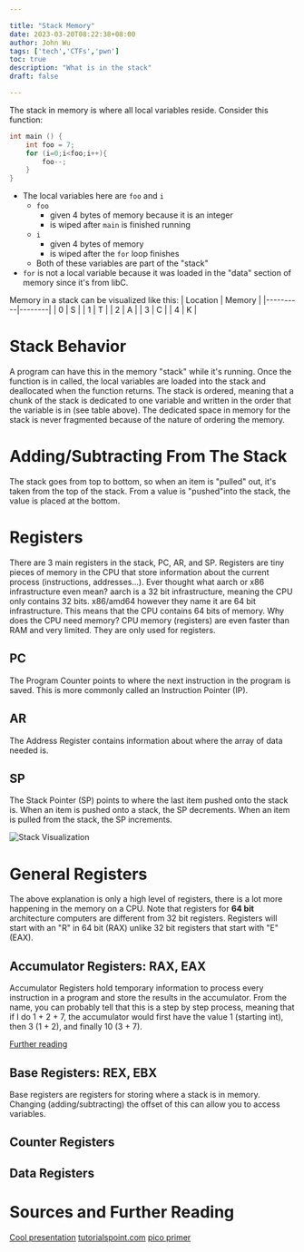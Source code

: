 ```yaml
---

title: "Stack Memory"
date: 2023-03-20T08:22:38+08:00
author: John Wu
tags: ['tech','CTFs','pwn']
toc: true
description: "What is in the stack"
draft: false

---
```


The stack in memory is where all local variables reside. Consider this function:
```C
int main () {
    int foo = 7;
    for (i=0;i<foo;i++){
        foo--;
    }
}
```
- The local variables here are `foo` and `i`
    - `foo`
        - given 4 bytes of memory because it is an integer
        - is wiped after `main` is finished running
    - `i`
        - given 4 bytes of memory
        - is wiped after the `for` loop finishes
    - Both of these variables are part of the "stack"
- `for` is  not a local variable because it was loaded in the "data" section of memory since it's from libC.

Memory in a stack can be visualized like this:
| Location | Memory |
|----------|--------|
| 0        | S      |
| 1        | T      |
| 2        | A      |
| 3        | C      |
| 4        | K      |
# Stack Behavior
A program can have this in the memory "stack" while it's running. Once the function is in called, the local variables are loaded into the stack and deallocated when the function returns. The stack is ordered, meaning that a chunk of the stack is dedicated to one variable and written in the order that the variable is in (see table above). The dedicated space in memory for the stack is never fragmented because of the nature of ordering the memory.
# Adding/Subtracting From The Stack
The stack goes from top to bottom, so when an item is "pulled" out, it's taken from the top of the stack. From a value is "pushed"into the stack, the value is placed at the bottom.

# Registers
There are 3 main registers in the stack, PC, AR, and SP. Registers are tiny pieces of memory in the CPU that store information about the current process (instructions, addresses...). Ever thought what aarch or x86 infrastructure even mean? aarch is a 32 bit infrastructure, meaning the CPU only contains 32 bits. x86/amd64 however they name it are 64 bit infrastructure. This means that the CPU contains 64 bits of memory. Why does the CPU need memory? CPU memory (registers) are even faster than RAM and very limited. They are only used for registers.
## PC
The Program Counter points to where the next instruction in the program is saved. This is more commonly called an Instruction Pointer (IP).
## AR
The Address Register contains information about where the array of data needed is.
## SP
The Stack Pointer (SP) points to where the last item pushed onto the stack is. When an item is pushed onto a stack, the SP decrements. When an item is pulled from the stack, the SP increments.

![Stack Visualization](/images/CTF-notes/mem-stack.jpg)

# General Registers
The above explanation is only a high level of registers, there is a lot more happening in the memory on a CPU. Note that registers for **64 bit** architecture computers are different from 32 bit registers. Registers will start with an "R" in 64 bit (RAX) unlike 32 bit registers that start with "E" (EAX).
## Accumulator Registers: RAX, EAX
Accumulator Registers hold temporary information to process every instruction in a program and store the results in the accumulator. From the name, you can probably tell that this is a step by step process, meaning that if I do 1 + 2 + 7, the accumulator would first have the value 1 (starting int), then 3 (1 + 2), and finally 10 (3 + 7).

[Further reading](https://www.geeksforgeeks.org/introduction-of-single-accumulator-based-cpu-organization)
## Base Registers: REX, EBX
Base registers are registers for storing where a stack is in memory. Changing (adding/subtracting) the offset of this can allow you to access variables.
## Counter Registers
## Data Registers

# Sources and Further Reading
[Cool presentation](http://www.ee.nmt.edu/~erives/308L_05/The_stack.pdf)
[tutorialspoint.com](https://www.tutorialspoint.com/what-is-memory-stack-in-computer-architecture)
[pico primer](https://primer.picoctf.org/#_general_registers)
